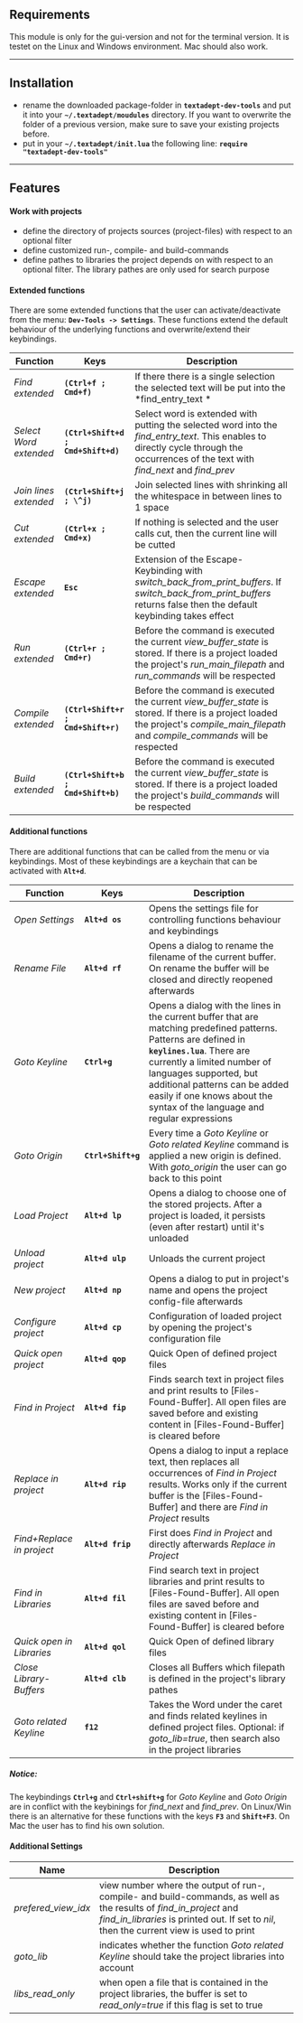 ## Requirements

This module is only for the gui-version and not for the terminal version. It is testet on the Linux and Windows environment. Mac should also work.

---

## Installation

- rename the downloaded package-folder in **`textadept-dev-tools`** and put it into your **`~/.textadept/moudules`** directory. If you want to overwrite the folder of a previous version, make sure to save your existing projects before.
- put in your **`~/.textadept/init.lua`** the following line: **`require "textadept-dev-tools"`**

---

## Features

#### Work with projects
- define the directory of projects sources (project-files) with respect to an optional filter
- define customized run-, compile- and build-commands
- define pathes to libraries the project depends on with respect to an optional filter. The library pathes are only used for search purpose

#### Extended functions
There are some extended functions that the user can activate/deactivate from the menu: **`Dev-Tools -> Settings`**. These functions extend the default behaviour of the underlying functions and overwrite/extend their keybindings.

| Function | Keys | Description |
|--|--|--|
| *Find extended* | **`(Ctrl+f ; Cmd+f)`** | If there there is a single selection the selected text will be put into the *find_entry_text *|
| *Select Word extended* | **`(Ctrl+Shift+d ; Cmd+Shift+d)`** | Select word is extended with putting the selected word into the *find_entry_text*. This enables to directly cycle through the occurrences of the text with *find_next* and *find_prev* |
| *Join lines extended* | **`(Ctrl+Shift+j ; \^j)`** | Join selected lines with shrinking all the whitespace in between lines to 1 space |
| *Cut extended* | **`(Ctrl+x ; Cmd+x)`** | If nothing is selected and the user calls cut, then the current line will be cutted |
| *Escape extended* | **`Esc`** | Extension of the Escape-Keybinding with *switch_back_from_print_buffers*. If *switch_back_from_print_buffers* returns false then the default keybinding takes effect |
| *Run extended* | **`(Ctrl+r ; Cmd+r)`** | Before the command is executed the current *view_buffer_state* is stored. If there is a project loaded the project's *run_main_filepath* and *run_commands* will be respected |
| *Compile extended* | **`(Ctrl+Shift+r ; Cmd+Shift+r)`** | Before the command is executed the current *view_buffer_state* is stored. If there is a project loaded the project's *compile_main_filepath* and *compile_commands* will be respected |
| *Build extended* | **`(Ctrl+Shift+b ; Cmd+Shift+b)`** | Before the command is executed the current *view_buffer_state* is stored. If there is a project loaded the project's *build_commands* will be respected |


#### Additional functions

There are additional functions that can be called from the menu or via keybindings. Most of these keybindings are a keychain that can be activated with **`Alt+d`**.

| Function | Keys | Description |
|--|--|--|
| *Open Settings* |**`Alt+d os`** | Opens the settings file for controlling functions behaviour and keybindings |
| *Rename File* | **`Alt+d rf`** | Opens a dialog to rename the filename of the current buffer. On rename the buffer will be closed and directly reopened afterwards |
| *Goto Keyline* | **`Ctrl+g`** | Opens a dialog with the lines in the current buffer that are matching predefined patterns. Patterns are defined in **`keylines.lua`**. There are currently a limited number of languages supported, but additional patterns can be added easily if one knows about the syntax of the language and regular expressions |
| *Goto Origin* |**`Ctrl+Shift+g`** | Every time a *Goto Keyline* or *Goto related Keyline* command is applied a new origin is defined. With *goto_origin* the user can go back to this point |
| *Load Project* | **`Alt+d lp`** | Opens a dialog to choose one of the stored projects. After a project is loaded, it persists (even after restart) until it's unloaded |
| *Unload project* | **`Alt+d ulp`** | Unloads the current project |
| *New project* | **`Alt+d np`** | Opens a dialog to put in project's name and opens the project config-file afterwards |
| *Configure project* | **`Alt+d cp`** | Configuration of loaded project by opening the project's configuration file |
| *Quick open project* | **`Alt+d qop`** | Quick Open of defined project files |
| *Find in Project* | **`Alt+d fip`** | Finds search text in project files and print results to [Files-Found-Buffer]. All open files are saved before and existing content in [Files-Found-Buffer] is cleared before |
| *Replace in project* | **`Alt+d rip`** | Opens a dialog to input a replace text, then replaces all occurrences of *Find in Project* results. Works only if the current buffer is the [Files-Found-Buffer] and there are *Find in Project* results |
| *Find+Replace in project* | **`Alt+d frip`** | First does *Find in Project* and directly afterwards *Replace in Project* |
| *Find in Libraries* |**`Alt+d fil`** | Find search text in project libraries and print results to [Files-Found-Buffer]. All open files are saved before and existing content in [Files-Found-Buffer] is cleared before |
| *Quick open in Libraries* | **`Alt+d qol`** | Quick Open of defined library files |
| *Close Library-Buffers* |**`Alt+d clb`** | Closes all Buffers which filepath is defined in the project's library pathes |
| *Goto related Keyline* |**`f12`** | Takes the Word under the caret and finds related keylines in defined project files. Optional: if *goto_lib=true*, then search also in the project libraries |

##### Notice:
The keybindings **`Ctrl+g`** and **`Ctrl+shift+g`** for *Goto Keyline* and *Goto Origin* are in conflict with the keybinings for *find_next* and *find_prev*. On Linux/Win there is an alternative for these functions with the keys **`F3`** and **`Shift+F3`**. On Mac the user has to find his own solution.

#### Additional Settings

| Name | Description |
|--|--|
|*prefered_view_idx*| view number where the output of run-, compile- and build-commands, as well as the results of *find_in_project* and *find_in_libraries* is printed out. If set to *nil*, then the current view is used to print |
|*goto_lib*| indicates whether the function *Goto related Keyline* should take the project libraries into account |
|*libs_read_only*| when open a file that is contained in the project libraries, the buffer is set to *read_only=true* if this flag is set to true |
